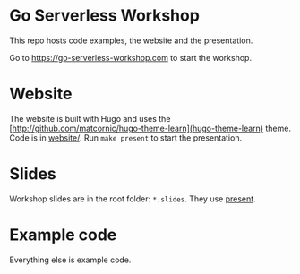 # Go Serverless Workshop

This repo hosts code examples, the website and the presentation.

Go to https://go-serverless-workshop.com to start the workshop.

# Website

The website is built with Hugo and uses the [http://github.com/matcornic/hugo-theme-learn](hugo-theme-learn) theme. Code is in [website/](website).
Run `make present` to start the presentation.

# Slides

Workshop slides are in the root folder: `*.slides`. They use [present](https://godoc.org/golang.org/x/tools/present).

# Example code

Everything else is example code.
